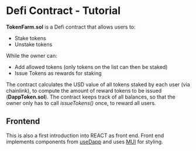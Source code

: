 # Defi Contract  - Tutorial

**TokenFarm.sol** is a Defi contract that allows users to:
- Stake tokens
- Unstake tokens

While the owner can:
- Add allowed tokens (only tokens on the list can then be staked)
- Issue Tokens as rewards for staking

The contract calculates the USD value of all tokens staked by each user (via chainlink),
to compute the amount of reward tokens to be issued (**DappToken.sol**).
The contract keeps track of all balances, so that the owner only has to call *issueTokens()* once, to reward all users.


## Frontend

This is also a first introduction into REACT as front end.
Front end implements components from [useDapp](https://usedapp.readthedocs.io/en/latest/getting-started.html#installation) and uses [MUI](https://mui.com/getting-started/usage/) for styling.